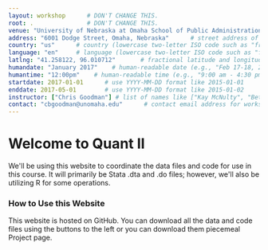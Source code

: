 ```yaml
---
layout: workshop      # DON'T CHANGE THIS.
root: .               # DON'T CHANGE THIS.
venue: "University of Nebraska at Omaha School of Public Administration"        # brief name of host site without address (e.g., "Euphoric State University")
address: "6001 Dodge Street, Omaha, Nebraska"      # street address of workshop (e.g., "123 Forth Street, Blimingen, Euphoria")
country: "us"      # country (lowercase two-letter ISO code such as "fr" - see https://en.wikipedia.org/wiki/ISO_3166-1)
language: "en"     # language (lowercase two-letter ISO code such as "fr" - see https://en.wikipedia.org/wiki/ISO_639-1)
latlng: "41.258122, 96.010712"       # fractional latitude and longitude (e.g., "41.7901128,-87.6007318"; you can use http://www.latlong.net/)
humandate: "January 2017"    # human-readable date (e.g., "Feb 17-18, 2020")
humantime: "12:00pm"    # human-readable time (e.g., "9:00 am - 4:30 pm")
startdate: 2017-01-01      # use YYYY-MM-DD format like 2015-01-01
enddate: 2017-05-01        # use YYYY-MM-DD format like 2015-01-02
instructor: ["Chris Goodman"] # list of names like ["Kay McNulty", "Betty Jennings", "Betty Snyder"]
contact: "cbgoodman@unomaha.edu"      # contact email address for workshop organizer, such as "grace@hopper.org"
---
```


# Welcome to Quant II
We'll be using this website to coordinate the data files and code for use in this course. It will primarily be Stata .dta and .do files; however, we'll also be utilizing R for some operations.
	
### How to Use this Website
This website is hosted on GitHub. You can download all the data and code files using the buttons to the left or you can download them piecemeal Project page.
